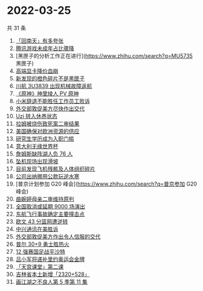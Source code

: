 # 2022-03-25

共 31 条

<!-- BEGIN ZHIHUSEARCH -->
<!-- 最后更新时间 Fri Mar 25 2022 21:43:07 GMT+0800 (China Standard Time) -->
1. [「回南天」有多夸张](https://www.zhihu.com/search?q=回南天)
1. [腾讯游戏未成年占比骤降](https://www.zhihu.com/search?q=腾讯游戏)
1. [黑匣子的分析工作正在进行](https://www.zhihu.com/search?q=MU5735 黑匣子)
1. [高端显卡降价血崩](https://www.zhihu.com/search?q=显卡降价)
1. [新发现的橙色碎片不是黑匣子](https://www.zhihu.com/search?q=黑匣子)
1. [川航 3U3839 出现机械故障返航](https://www.zhihu.com/search?q=四川航空)
1. [《原神》神里绫人 PV 原神](https://www.zhihu.com/search?q=原神)
1. [小米辞退不能胜任工作员工败诉](https://www.zhihu.com/search?q=小米辞退员工)
1. [外交部敦促美方尽快作出交代](https://www.zhihu.com/search?q=美方涉乌生物实验室)
1. [Uzi 转入休养状态](https://www.zhihu.com/search?q=uzi)
1. [拉姆被烧伤致死案二审结果](https://www.zhihu.com/search?q=拉姆被烧伤致死案)
1. [美国确保对欧洲资源的供应](https://www.zhihu.com/search?q=美国供应)
1. [研究生学历成为入职门槛](https://www.zhihu.com/search?q=研究生学历)
1. [意大利无缘世界杯](https://www.zhihu.com/search?q=意大利无缘世界杯)
1. [詹姆斯缺阵湖人负 76 人](https://www.zhihu.com/search?q=湖人)
1. [坠机现场出现滑坡](https://www.zhihu.com/search?q=坠机现场山体滑坡)
1. [目前发现飞机残骸及人体组织碎片](https://www.zhihu.com/search?q=东航飞行事故进展)
1. [公司出纳挪用公款玩逆水寒](https://www.zhihu.com/search?q=逆水寒)
1. [普京计划参加 G20 峰会](https://www.zhihu.com/search?q=普京参加 G20 峰会)
1. [曲婉婷母亲二审维持原判](https://www.zhihu.com/search?q=曲婉婷)
1. [全国取消或延期 9000 场演出](https://www.zhihu.com/search?q=取消演出)
1. [东航飞行事故确定主要撞击点](https://www.zhihu.com/search?q=确定坠机事故主要撞击点)
1. [欧文 43 分篮网遭逆转](https://www.zhihu.com/search?q=篮网)
1. [中兴通讯在美胜诉](https://www.zhihu.com/search?q=中兴通讯)
1. [外交部敦促美方作出令人信服的交代](https://www.zhihu.com/search?q=外交部敦促美方)
1. [普尔 30+9 勇士胜热火](https://www.zhihu.com/search?q=勇士)
1. [12 强赛国足战平沙特](https://www.zhihu.com/search?q=国足)
1. [吕小军将递补里约奥运会金牌](https://www.zhihu.com/search?q=吕小军递补金牌)
1. [「天宫课堂」第二课](https://www.zhihu.com/search?q=天宫课堂)
1. [吉林省本土新增「2320+528」](https://www.zhihu.com/search?q=吉林疫情)
1. [画江湖之不良人第 5 季第 11 集](https://www.zhihu.com/search?q=画江湖之不良人)
<!-- END ZHIHUSEARCH -->

